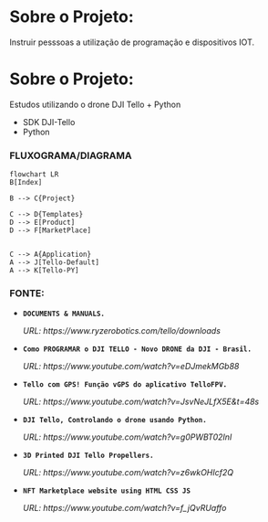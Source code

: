# Sobre o Projeto:

Instruir pesssoas a utilização de programação e dispositivos IOT.

# Sobre o Projeto:
Estudos utilizando o drone DJI Tello + Python

- SDK DJI-Tello
- Python

### FLUXOGRAMA/DIAGRAMA

```mermaid
flowchart LR
B[Index]

B --> C{Project}

C --> D{Templates}
D --> E[Product]
D --> F[MarketPlace]


C --> A{Application}
A --> J[Tello-Default]
A --> K[Tello-PY]
```



### FONTE:
<ul>
  
  <li>
    <p><b><code>DOCUMENTS & MANUALS.</code></b></p>
    <p><i>URL: https://www.ryzerobotics.com/tello/downloads</i></p>
  </li> 
  <li>
    <p><b><code>Como PROGRAMAR o DJI TELLO - Novo DRONE da DJI - Brasil. </code></b></p>
    <p><i>URL: https://www.youtube.com/watch?v=eDJmekMGb88 </i></p>
  </li> 
  <li>
    <p><b><code>Tello com GPS! Função vGPS do aplicativo TelloFPV. </code></b></p>
    <p><i>URL: https://www.youtube.com/watch?v=JsvNeJLfX5E&t=48s </i></p>
  </li> 
    <li>
    <p><b><code>DJI Tello, Controlando o drone usando Python. </code></b></p>
    <p><i>URL: https://www.youtube.com/watch?v=g0PWBT02InI </i></p>
  </li> 
  <li>
    <p><b><code>3D Printed DJI Tello Propellers. </code></b></p>
    <p><i>URL: https://www.youtube.com/watch?v=z6wkOHIcf2Q</i></p>
  </li> 
  
  <li>
    <p><b><code>NFT Marketplace website using HTML CSS JS </code></b></p>
    <p><i>URL: https://www.youtube.com/watch?v=f_jQvRUaffo</i></p>
  </li> 

</ul>
